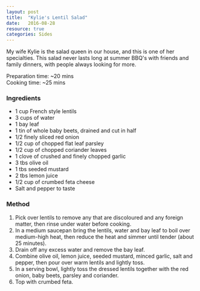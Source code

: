 ```yaml
---
layout: post
title:  "Kylie's Lentil Salad"
date:   2016-08-28
resource: true
categories: Sides
---
```


My wife Kylie is the salad queen in our house, and this is one of her specialties. This salad never lasts long at summer BBQ's with friends and family dinners, with people always looking for more.

Preparation time: ~20 mins  
Cooking time: ~25 mins

### Ingredients

* 1 cup French style lentils
* 3 cups of water
* 1 bay leaf
* 1 tin of whole baby beets, drained and cut in half
* 1/2 finely sliced red onion
* 1/2 cup of chopped flat leaf parsley
* 1/2 cup of chopped coriander leaves
* 1 clove of crushed and finely chopped garlic
* 3 tbs olive oil
* 1 tbs seeded mustard
* 2 tbs lemon juice
* 1/2 cup of crumbed feta cheese
* Salt and pepper to taste

### Method

1. Pick over lentils to remove any that are discoloured and any foreign matter, then rinse under water before cooking.
2. In a medium saucepan bring the lentils, water and bay leaf to boil over medium-high heat, then reduce the heat and simmer until tender (about 25 minutes).
3. Drain off any excess water and remove the bay leaf. 
4. Combine olive oil, lemon juice, seeded mustard, minced garlic, salt and pepper, then pour over warm lentils and lightly toss.
5. In a serving bowl, lightly toss the dressed lentils together with the red onion, baby beets, parsley and coriander. 
6. Top with crumbed feta. 
